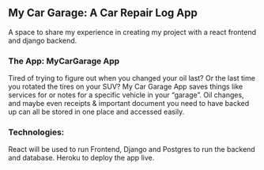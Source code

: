 ## My Car Garage: A Car Repair Log App
A space to share my experience in creating my project with a react frontend and django backend.
### The App: MyCarGarage App
Tired of trying to figure out when you changed your oil last? Or the last time you rotated the tires on your SUV? My Car Garage App saves things like services for or notes for a specific vehicle in your “garage”. Oil changes, and maybe even receipts & important document you need to have backed up can all be stored in one place and accessed easily.
### Technologies: 
React will be used to run Frontend, Django and Postgres to run the backend and database. Heroku to deploy the app live. 
